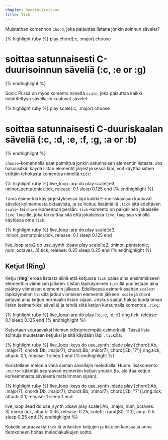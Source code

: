 ```yaml
---
chapter: Generatiivisuus
title: Tick
---
```


Muistathan komennon `chord`, joka palauttaa listana jonkin soinnun sävelet? 

{% highlight ruby %}
play chord(:c, :major).choose 
# soittaa satunnaisesti C-duurisoinnun säveliä (:c, :e or :g)
{% endhighlight %}

Sonic Pi:ssä on myös komento nimeltä `scale`, joka palauttaa kaikki määriteltyyn sävellajiin kuuluvat sävelet: 

{% highlight ruby %}
play scale(:c, :major).choose 
# soittaa satunnaisesti C-duuriskaalan säveliä (:c, :d, :e, :f, :g, :a or :b)
{% endhighlight %}

`choose`-komennolla saat poimittua jonkin satunnaisen elementin listasta. Jos haluaisitkin käydä listan elementit järjestyksessä läpi, voit käyttää siihen erittäin tehokasta komentoa nimeltä `tick`:

{% highlight ruby %}
live_loop :arp do
  play scale(:e3, :minor_pentatonic).tick, release: 0.1
  sleep 0.125
end
{% endhighlight %}

Tämä esimerkki käy järjestyksessä läpi kaikki E-molliskaalaan kuuluvat sävelet kolmannesta oktaavista, ja se hoituu lisäämällä `.tick` sitä edeltävän `scale`- tai `chord`-komennon perään. `tick`-komento on paikallinen jokaiselle `live_loop`:lle, joka tarkoittaa sitä että jokaisessa `live_loop`:ssa voi olla käytössä oma `tick`:

{% highlight ruby %}
live_loop :arp do
  play scale(:e3, :minor_pentatonic).tick, release: 0.1
  sleep 0.125
end

live_loop :arp2 do
  use_synth :dsaw
  play scale(:e2, :minor_pentatonic, num_octaves: 3).tick, release: 0.25
  sleep 0.25
end 
{% endhighlight %}

## Ketjut (Ring)

Ketju (**ring**) eroaa listasta siinä että ketjussa `tick` palaa aina ensimmäiseen elementtiin viimeisen jälkeen. Listan läpikäyminen `tick`:llä puolestaan aina päättyy viimeisen elementin jälkeen. Edellisessä esimerkissähän `scale`:n läpikäyminen `tick`:llä jatkui viimeisen elementin jälkeen. `scale` ja `chord` antavat aina ketjun normaalin listan sijaan. Joskus saatat haluta luoda oman listan (esimerkiksi säveliä) ja tehdä siitä ketjun kutsumalla komentoa `.ring`:

{% highlight ruby %}
live_loop :arp do
  play [:c, :e, :d, :f].ring.tick, release: 0.1
  sleep 0.125
end
{% endhighlight %}

Katsotaan seuraavaksi hieman edistyneempää esimerkkiä. Tässä lista sointuja muutetaan ketjuksi ja sitä käydään läpi `.tick`:llä:

{% highlight ruby %}
live_loop :keys do
  use_synth :blade
  play [chord(:Ab, :major7), chord(:Db, :major7), chord(:Bb, :minor7), chord(:Eb, '7')].ring.tick, attack: 0.1, release: 1
  sleep 1
end
{% endhighlight %}

Koristellaan melodia vielä saman sävellajin melodialla! Huom. lisäkomento `.mirror` kääntää seuraavan esimerkin ketjun ympäri (ts. aloittaa ketjun korkeimmasta sävelestä matalimman sijaan): 

{% highlight ruby %}
live_loop :keys do
  use_synth :blade
  play [chord(:Ab, :major7), chord(:Db, :major7), chord(:Bb, :minor7), chord(:Eb, "7")].ring.tick, attack: 0.1, release: 1
  sleep 1
end

live_loop :lead do
  use_synth :dsaw
  play scale(:Ab, :major, num_octaves: 3).mirror.tick, attack: 0.05, release: 0.25, cutoff: rrand(80, 110), amp: 0.5
  sleep 0.25
end
{% endhighlight %}

Kokeile seuraavaksi `tick`:iä erilaisten ketjujen ja listojen kanssa ja anna tietokoneen hoitaa melodiakulkujen soitto.